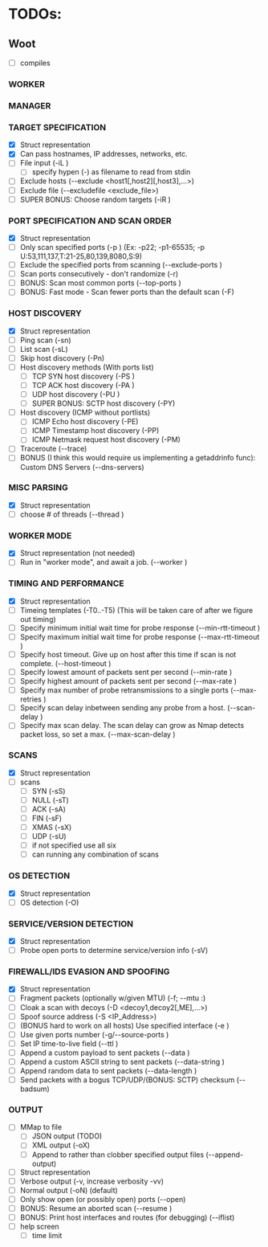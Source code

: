 # TODOs:

## Woot 
 - [ ] compiles

### WORKER

### MANAGER

### TARGET SPECIFICATION
 - [x] Struct representation
 - [x] Can pass hostnames, IP addresses, networks, etc.
 - [ ] File input (-iL <filename>)
    - [ ] specify hypen (-) as filename to read from stdin
 - [ ] Exclude hosts (--exclude <host1\[,host2]\[,host3],...>)
 - [ ] Exclude file (--excludefile <exclude_file>)
 - [ ] SUPER BONUS: Choose random targets (-iR <num hosts>)

### PORT SPECIFICATION AND SCAN ORDER
 - [x] Struct representation
 - [ ] Only scan specified ports (-p <ports ranges>) (Ex: -p22; -p1-65535; -p U:53,111,137,T:21-25,80,139,8080,S:9)
 - [ ] Exclude the specified ports from scanning (--exclude-ports <ports ranges>)
 - [ ] Scan ports consecutively - don't randomize (-r)
 - [ ] BONUS: Scan <number> most common ports (--top-ports <number>)
 - [ ] BONUS: Fast mode - Scan fewer ports than the default scan (-F)

### HOST DISCOVERY
 - [x] Struct representation
 - [ ] Ping scan (-sn)
 - [ ] List scan (-sL)
 - [ ] Skip host discovery (-Pn)
 - [ ] Host discovery methods (With ports list)
 	- [ ] TCP SYN host discovery (-PS <ports>)
 	- [ ] TCP ACK host discovery (-PA <ports>)
 	- [ ] UDP host discovery (-PU <ports>)
 	- [ ] SUPER BONUS: SCTP host discovery (-PY)
 - [ ] Host discovery (ICMP without portlists)
 	- [ ] ICMP Echo host discovery (-PE)
 	- [ ] ICMP Timestamp host discovery (-PP)
 	- [ ] ICMP Netmask request host discovery (-PM)
 - [ ] Traceroute (--trace)
 - [ ] BONUS (I think this would require us implementing a getaddrinfo func): Custom DNS Servers (--dns-servers)

### MISC PARSING
 - [x] Struct representation
 - [ ] choose # of threads (--thread <num>)

### WORKER MODE
 - [x] Struct representation (not needed)
 - [ ] Run in "worker mode", and await a job. (--worker <ports>)

###  TIMING AND PERFORMANCE
 - [x] Struct representation
 - [ ] Timeing templates (-T0..-T5) (This will be taken care of after we figure out timing)
 - [ ] Specify minimum initial wait time for probe response (--min-rtt-timeout <time>)
 - [ ] Specify maximum initial wait time for probe response (--max-rtt-timeout <time>)
 - [ ] Specify host timeout. Give up on host after this time if scan is not complete. (--host-timeout <time>)
 - [ ] Specify lowest amount of packets sent per second (--min-rate <packet amount>)
 - [ ] Specify highest amount of packets sent per second (--max-rate <packet amount>)
 - [ ] Specify max number of probe retransmissions to a single ports (--max-retries <time>)
 - [ ] Specify scan delay inbetween sending any probe from a host. (--scan-delay <time>)
 - [ ] Specify max scan delay. The scan delay can grow as Nmap detects packet loss, so set a max. (--max-scan-delay <time>)

### SCANS
 - [x] Struct representation
 - [ ] scans
	- [ ] SYN (-sS)
	- [ ] NULL (-sT)
	- [ ] ACK (-sA)
	- [ ] FIN (-sF)
	- [ ] XMAS (-sX)
	- [ ] UDP (-sU)
	- [ ] if not specified use all six
	- [ ] can running any combination of scans

### OS DETECTION
 - [x] Struct representation
 - [ ] OS detection (-O)

### SERVICE/VERSION DETECTION
 - [x] Struct representation
 - [ ] Probe open ports to determine service/version info (-sV)

### FIREWALL/IDS EVASION AND SPOOFING
 - [x] Struct representation
 - [ ] Fragment packets (optionally w/given MTU) (-f; --mtu <val>:)
 - [ ] Cloak a scan with decoys (-D <decoy1,decoy2\[,ME],...>)
 - [ ] Spoof source address (-S <IP_Address>)
 - [ ] (BONUS hard to work on all hosts) Use specified interface (-e <iface>)
 - [ ] Use given ports number (-g/--source-ports <portnum>)
 - [ ] Set IP time-to-live field (--ttl <val>)
 - [ ] Append a custom payload to sent packets (--data <hex string>)
 - [ ] Append a custom ASCII string to sent packets (--data-string <string>)
 - [ ] Append random data to sent packets (--data-length <num>)
 - [ ] Send packets with a bogus TCP/UDP/(BONUS: SCTP) checksum (--badsum)

### OUTPUT
 - [ ] MMap to file
    - [ ] JSON output (TODO)
    - [ ] XML output (-oX)
    - [ ] Append to rather than clobber specified output files (--append-output)
 - [ ] Struct representation
 - [ ] Verbose output (-v, increase verbosity -vv)
 - [ ] Normal output (-oN) (default)
 - [ ] Only show open (or possibly open) ports (--open)
 - [ ] BONUS: Resume an aborted scan (--resume <filename>)
 - [ ] BONUS: Print host interfaces and routes (for debugging) (--iflist)
 - [ ] help screen
	- [ ] time limit
